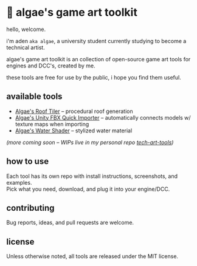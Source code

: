 # 🌱 algae's game art toolkit

hello, welcome. 

i'm aden `aka algae`, a university student currently studying to become a technical artist.

algae's game art toolkit is an collection of open-source game art tools for engines and DCC's, created by me. 

these tools are free for use by the public, i hope you find them useful.

## available tools  
- [Algae's Roof Tiler](link) – procedural roof generation  
- [Algae's Unity FBX Quick Importer](link) – automatically connects models w/ texture maps when importing
- [Algae's Water Shader](link) – stylized water material  

*(more coming soon – WIPs live in my personal repo [tech-art-tools](https://github.com/aden-tt/tech-art-tools))*  

## how to use  
Each tool has its own repo with install instructions, screenshots, and examples.  
Pick what you need, download, and plug it into your engine/DCC.  

## contributing  
Bug reports, ideas, and pull requests are welcome.  

## license  
Unless otherwise noted, all tools are released under the MIT license.  
